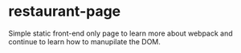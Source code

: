 # restaurant-page

Simple static front-end only page to learn more about webpack and continue to learn how to manupilate the DOM.
